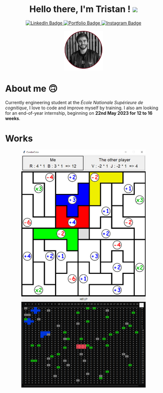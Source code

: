 
<div align="center">
  <h1> Hello there, I'm Tristan ! <img src="https://media.giphy.com/media/hvRJCLFzcasrR4ia7z/giphy.gif" width="30px"/>
</h1>
<div id="badges">
  <a href="https://www.linkedin.com/in/tristan-gclvs">
    <img src="https://img.shields.io/badge/LinkedIn-blue?style=for-the-badge&logo=linkedin&logoColor=white" alt="LinkedIn Badge" />
  </a>
  <a href="https://www.tristangclvs.fr">
    <img src="https://img.shields.io/badge/Portfolio-red?style=for-the-badge" alt="Portfolio Badge" />
  </a>
  <a href="https://www.instagram.com/titous.igela/">
    <img src="https://img.shields.io/badge/Instagram-E1306C?style=for-the-badge&logo=Instagram&logoColor=white" alt="Instagram Badge" />
  </a>
</div>
  <br>
   <img src="https://github.com/tristangclvs/tristangclvs/blob/main/Portrait-N%26B-cercle.png" alt="My photo" height="25%" width="25%"/> 

</div>

# About me :upside_down_face:
Currently engineering student at the *École Nationale Supérieure de cognitique*, I love to code and improve myself by training. 
I also am looking for an end-of-year internship, beginning on **22nd May 2023 for 12 to 16 weeks**.


# Works
<p align="center" dir="auto">
  <!--
  <a target="_blank" rel="noopener noreferrer" href="https://github.com/YuriDevAT/sos-animals/blob/main/public/thumbnail-sos.png">
    <img width="400" src="https://github.com/YuriDevAT/sos-animals/raw/main/public/thumbnail-sos.png" style="max-width: 100%;">
  </a>
  <a target="_blank" rel="noopener noreferrer" href="https://github.com/the-collab-lab/tcl-19-smart-shopping-list/blob/main/public/Thumbnail.png">
    <img width="400" src="https://github.com/the-collab-lab/tcl-19-smart-shopping-list/raw/main/public/Thumbnail.png" style="max-width: 100%;">
  </a>
 <a href="https://github.com/YuriDevAT/sos-animals">
    <img align=""   src="https://camo.githubusercontent.com/8ee4d3e61fc1abbc327306255076ec5891b304ede1bf6fa13487388fff77fe9b/68747470733a2f2f6769746875622d726561646d652d73746174732e76657263656c2e6170702f6170692f70696e2f3f757365726e616d653d597572694465764154267265706f3d736f732d616e696d616c73267468656d653d746f6b796f6e69676874" data-canonical-src="https://github-readme-stats.vercel.app/api/pin/?username=YuriDevAT&amp;repo=sos-animals&amp;theme=tokyonight" style="max-width: 100%;">
  </a>
  <a href="https://github.com/YuriDevAT/tcl-19-smart-shopping-list">
  <img align="" src="https://camo.githubusercontent.com/235758a7a0428f1b9fc96927b1f8d088bd32ecdea56f4131922b6fba5f0a2faa/68747470733a2f2f6769746875622d726561646d652d73746174732e76657263656c2e6170702f6170692f70696e2f3f757365726e616d653d597572694465764154267265706f3d74636c2d31392d736d6172742d73686f7070696e672d6c697374267468656d653d746f6b796f6e69676874" data-canonical-src="https://github-readme-stats.vercel.app/api/pin/?username=YuriDevAT&amp;repo=tcl-19-smart-shopping-list&amp;theme=tokyonight" style="max-width: 100%;">
</a> -->
  <a target="_blank" rel="noopener noreferrer" href="https://github.com/tristangclvs/tristangclvs/blob/main/ComboColor.png">
    <img width="400" src="https://github.com/tristangclvs/tristangclvs/blob/main/ComboColor.png" style="max-width: 100%;">
  </a>
  <a href="https://github.com/tristangclvs/ComboColor">
    
  <a target="_blank" rel="noopener noreferrer" href="https://github.com/tristangclvs/tristangclvs/blob/main/colony.png">
    <img width="400" src="https://github.com/tristangclvs/tristangclvs/blob/main/colony.png" style="max-width: 100%;">
  </a>
  <a href="https://github.com/tristangclvs/Colony">

</p>



<!--
**tristangclvs/tristangclvs** is a ✨ _special_ ✨ repository because its `README.md` (this file) appears on your GitHub profile.

Here are some ideas to get you started:

- 🔭 I’m currently working on ...
- 🌱 I’m currently learning ...
- 👯 I’m looking to collaborate on ...
- 🤔 I’m looking for help with ...
- 💬 Ask me about ...
- 📫 How to reach me: ...
- 😄 Pronouns: ...
- ⚡ Fun fact: ...
-->
